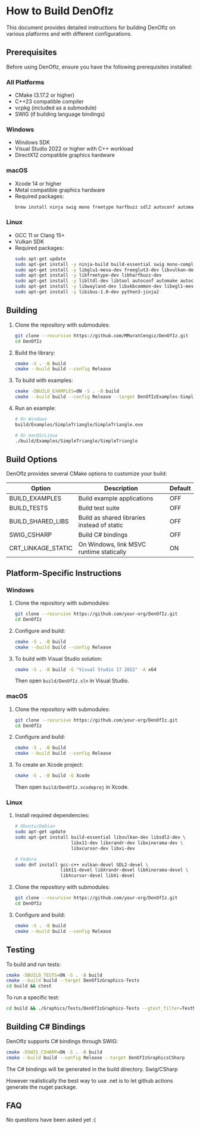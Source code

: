 # How to Build DenOfIz

This document provides detailed instructions for building DenOfIz on various platforms and with different configurations.

## Prerequisites

Before using DenOfIz, ensure you have the following prerequisites installed:

### All Platforms
- CMake (3.17.2 or higher)
- C++23 compatible compiler
- vcpkg (included as a submodule)
- SWIG (if building language bindings)

### Windows
- Windows SDK
- Visual Studio 2022 or higher with C++ workload
- DirectX12 compatible graphics hardware

### macOS
- Xcode 14 or higher
- Metal compatible graphics hardware
- Required packages:
  ```bash
  brew install ninja swig mono freetype harfbuzz sdl2 autoconf automake autoconf-archive
  ```

### Linux
- GCC 11 or Clang 15+
- Vulkan SDK
- Required packages:
  ```bash
  sudo apt-get update
  sudo apt-get install -y ninja-build build-essential swig mono-complete
  sudo apt-get install -y libglu1-mesa-dev freeglut3-dev libvulkan-dev libsdl2-dev
  sudo apt-get install -y libfreetype-dev libharfbuzz-dev
  sudo apt-get install -y libltdl-dev libtool autoconf automake autoconf-archive
  sudo apt-get install -y libwayland-dev libxkbcommon-dev libegl1-mesa-dev
  sudo apt-get install -y libibus-1.0-dev python3-jinja2
  ```

## Building

1. Clone the repository with submodules:
   ```bash
   git clone --recursive https://github.com/MMuratCengiz/DenOfIz.git
   cd DenOfIz
   ```

2. Build the library:
   ```bash
   cmake -S . -B build
   cmake --build build --config Release
   ```

3. To build with examples:
   ```bash
   cmake -DBUILD_EXAMPLES=ON -S . -B build
   cmake --build build --config Release --target DenOfIzExamples-SimpleTriangle
   ```

4. Run an example:
   ```bash
   # On Windows
   build/Examples/SimpleTriangle/SimpleTriangle.exe
   
   # On macOS/Linux
   ./build/Examples/SimpleTriangle/SimpleTriangle
   ```
   
## Build Options

DenOfIz provides several CMake options to customize your build:

| Option | Description | Default |
| ------ | ----------- | ------- |
| BUILD_EXAMPLES | Build example applications | OFF |
| BUILD_TESTS | Build test suite | OFF |
| BUILD_SHARED_LIBS | Build as shared libraries instead of static | OFF |
| SWIG_CSHARP | Build C# bindings | OFF |
| CRT_LINKAGE_STATIC | On Windows, link MSVC runtime statically | ON |

## Platform-Specific Instructions

### Windows

1. Clone the repository with submodules:
   ```bash
   git clone --recursive https://github.com/your-org/DenOfIz.git
   cd DenOfIz
   ```

2. Configure and build:
   ```bash
   cmake -S . -B build
   cmake --build build --config Release
   ```

3. To build with Visual Studio solution:
   ```bash
   cmake -S . -B build -G "Visual Studio 17 2022" -A x64
   ```
   Then open `build/DenOfIz.sln` in Visual Studio.

### macOS

1. Clone the repository with submodules:
   ```bash
   git clone --recursive https://github.com/your-org/DenOfIz.git
   cd DenOfIz
   ```

2. Configure and build:
   ```bash
   cmake -S . -B build
   cmake --build build --config Release
   ```

3. To create an Xcode project:
   ```bash
   cmake -S . -B build -G Xcode
   ```
   Then open `build/DenOfIz.xcodeproj` in Xcode.

### Linux

1. Install required dependencies:
   ```bash
   # Ubuntu/Debian
   sudo apt-get update
   sudo apt-get install build-essential libvulkan-dev libsdl2-dev \
                        libx11-dev libxrandr-dev libxinerama-dev \
                        libxcursor-dev libxi-dev
   
   # Fedora
   sudo dnf install gcc-c++ vulkan-devel SDL2-devel \
                    libX11-devel libXrandr-devel libXinerama-devel \
                    libXcursor-devel libXi-devel
   ```

2. Clone the repository with submodules:
   ```bash
   git clone --recursive https://github.com/your-org/DenOfIz.git
   cd DenOfIz
   ```

3. Configure and build:
   ```bash
   cmake -S . -B build
   cmake --build build --config Release
   ```

## Testing

To build and run tests:

```bash
cmake -DBUILD_TESTS=ON -S . -B build
cmake --build build --target DenOfIzGraphics-Tests
cd build && ctest
```

To run a specific test:

```bash
cd build && ./Graphics/Tests/DenOfIzGraphics-Tests --gtest_filter=TestName*
```

## Building C# Bindings

DenOfIz supports C# bindings through SWIG:

```bash
cmake -DSWIG_CSHARP=ON -S . -B build
cmake --build build --config Release --target DenOfIzGraphicsCSharp
```

The C# bindings will be generated in the build directory. Swig/CSharp

However realistically the best way to use .net is to let github actions generate the nuget package.

## FAQ

No questions have been asked yet :(

